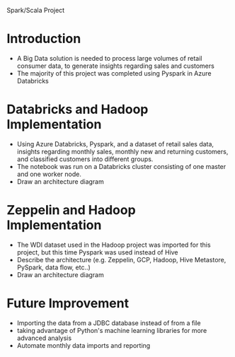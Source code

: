 Spark/Scala Project
# Introduction
- A Big Data solution is needed to process large volumes of retail consumer data, to generate insights regarding sales
and customers
- The majority of this project was completed using Pyspark in Azure Databricks

# Databricks and Hadoop Implementation
- Using Azure Databricks, Pyspark, and a dataset of retail sales data, insights regarding monthly sales, monthly new
and returning customers, and classified customers into different groups.
- The notebook was run on a Databricks cluster consisting of one master and one worker node.
- Draw an architecture diagram

# Zeppelin and Hadoop Implementation
- The WDI dataset used in the Hadoop project was imported for this project, but this time Pyspark was used instead
of Hive
- Describe the architecture (e.g. Zeppelin, GCP, Hadoop, Hive Metastore, PySpark, data flow, etc..)
- Draw an architecture diagram

# Future Improvement
- Importing the data from a JDBC database instead of from a file
- taking advantage of Python's machine learning libraries for more advanced analysis
- Automate monthly data imports and reporting